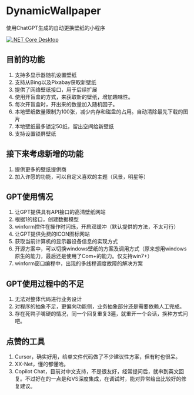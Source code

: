 # DynamicWallpaper
使用ChatGPT生成的自动更换壁纸的小程序

[![.NET Core Desktop](https://github.com/gmij/DynamicWallpaper/actions/workflows/dotnet-desktop.yml/badge.svg)](https://github.com/gmij/DynamicWallpaper/actions/workflows/dotnet-desktop.yml)


## 目前的功能
1. 支持多显示器随机设置壁纸
2. 支持从Bing以及Pixabay获取新壁纸
3. 提供了网络壁纸接口，用于后续扩展
4. 使用开盲盒的方式，来获取新的壁纸，增加趣味性。
5. 每次开盲盒时，开出来的数量加入随机因子。
6. 本地壁纸数量限制为100张，减少内存和磁盘的占用。自动清除最先下载的图片
7. 本地壁纸最多锁定50纸，留出空间给新壁纸
8. 支持设置锁屏壁纸


## 接下来考虑新增的功能
1. 提供更多的壁纸提供商
2. 加入许愿的功能，可以自定义喜欢的主题（风景，明星等）


## GPT使用情况
1. 让GPT提供具有API接口的高清壁纸网站
2. 根据1的接口，创建数据模型
3. winform控件在操作时闪烁，开启双缓冲（默认提供的方法，不太可行）
4. 让GPT提供免费的ICON图标网站
5. 获取当前计算机的显示器设备信息的实现方式
6. 开源方案中，可以切换windows壁纸的方案及调用方式（原来想用windows原生的能力，最后还是使用了Com+的能力。仅支持win7+）
7. winform窗口编程中，出现的多线程调度故障的解决方案

## GPT使用过程中的不足
1. 无法对整体代码进行业务设计
2. 对程序的抽象不足，更偏向功能侧，业务抽象部分还是需要依赖人工完成。
3. 存在死鸭子嘴硬的情况，同一个回复重复3遍，就重开一个会话，换种方式问吧。

## 点赞的工具
1. Cursor，确实好用，给单文件代码做了不少建议性方案，但有时也很呆。
2. XX-Net，懂的都懂哈。
3. Copilot Chat，目前对中文支持，不是很友好，经常提问后，就串到英文回复。不过好在的一点是和VS深度集成，在调试时，能对异常给出比较好的修复建议。
